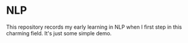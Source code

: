 # NLP
This repository records my early learning in NLP when I first step in this charming field. It's just some simple demo. 
